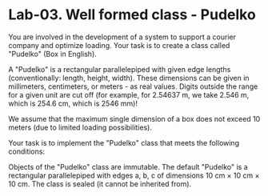 # Lab-03. Well formed class - Pudelko

You are involved in the development of a system to support a courier company and optimize loading. Your task is to create a class called "Pudelko" (Box in English).

A "Pudelko" is a rectangular parallelepiped with given edge lengths (conventionally: length, height, width). These dimensions can be given in millimeters, centimeters, or meters - as real values. Digits outside the range for a given unit are cut off (for example, for 2.54637 m, we take 2.546 m, which is 254.6 cm, which is 2546 mm)!

We assume that the maximum single dimension of a box does not exceed 10 meters (due to limited loading possibilities).

Your task is to implement the "Pudelko" class that meets the following conditions:

Objects of the "Pudelko" class are immutable.
The default "Pudelko" is a rectangular parallelepiped with edges a, b, c of dimensions 10 cm × 10 cm × 10 cm.
The class is sealed (it cannot be inherited from).
